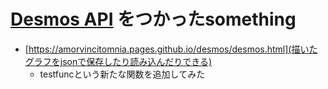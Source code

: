 # [Desmos API](https://www.desmos.com/api/v1.3/docs/index.html) をつかったsomething

* [https://amorvincitomnia.pages.github.io/desmos/desmos.html](描いたグラフをjsonで保存したり読み込んだりできる)
    - testfuncという新たな関数を追加してみた
